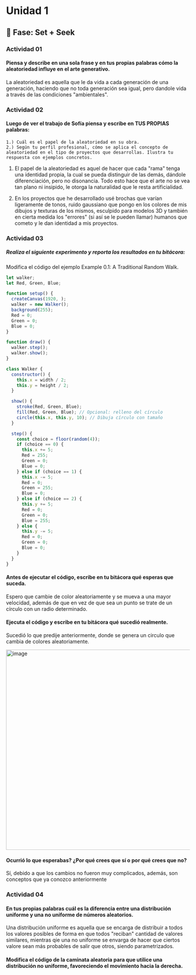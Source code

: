 # Unidad 1

## 🔎 Fase: Set + Seek

### Actividad 01

#### Piensa y describe en una sola frase y en tus propias palabras cómo la aleatoriedad influye en el arte generativo.

La aleatoriedad es aquella que le da vida a cada generación de una generación, haciendo que no toda generación sea igual, pero dandole vida a través de las condiciones "ambientales".

### Actividad 02

#### Luego de ver el trabajo de Sofía piensa y escribe en TUS PROPIAS palabras:

    1.) Cuál es el papel de la aleatoriedad en su obra.
    2.) Según tu perfil profesional, cómo se aplica el concepto de aleatoriedad en el tipo de proyectos que desarrollas. Ilustra tu respuesta con ejemplos concretos.

1. El papel de la aleatoriedad es aquel de hacer que cada "rama" tenga una identidad propia, la cual se pueda distinguir de las demás, dándole diferenciación, pero no disonancia. Todo esto hace que el arte no se vea tan plano ni insipido, le otorga la naturalidad que le resta artificialidad.

2. En los proyectos que he desarrollado usé brochas que varían ligeramente de tonos, ruido gaussiano que pongo en los colores de mis dibujos y texturas de los mismos, esculpido para modelos 3D y también en cierta medida los "errores" (si así se le pueden llamar) humanos que cometo y le dan identidad a mis proyectos.

### Actividad 03

##### Realiza el siguiente experimento y reporta los resultados en tu bitácora:

Modifica el código del ejemplo Example 0.1: A Traditional Random Walk.
``` js
let walker;
let Red, Green, Blue;

function setup() {
  createCanvas(1920, );
  walker = new Walker();
  background(255);
  Red = 0;
  Green = 0;
  Blue = 0;
}

function draw() {
  walker.step();
  walker.show();
}

class Walker {
  constructor() {
    this.x = width / 2;
    this.y = height / 2;
  }

  show() {
    stroke(Red, Green, Blue);
    fill(Red, Green, Blue); // Opcional: relleno del círculo
    circle(this.x, this.y, 10); // Dibuja círculo con tamaño
  }

  step() {
    const choice = floor(random(4));
    if (choice == 0) {
      this.x += 5;
      Red = 255;
      Green = 0;
      Blue = 0;
    } else if (choice == 1) {
      this.x -= 5;
      Red = 0;
      Green = 255;
      Blue = 0;
    } else if (choice == 2) {
      this.y += 5;
      Red = 0;
      Green = 0;
      Blue = 255;
    } else {
      this.y -= 5;
      Red = 0;
      Green = 0;
      Blue = 0;
    }
  }
}
```

#### Antes de ejecutar el código, escribe en tu bitácora qué esperas que suceda.
Espero que cambie de color aleatoriamente y se mueva a una mayor velocidad, además de que en vez de que sea un punto se trate de un círculo con un radio determinado.

#### Ejecuta el código y escribe en tu bitácora qué sucedió realmente.
Sucedió lo que predije anteriormente, donde se genera un circulo que cambia de colores aleatoriamente.

<img width="590" height="548" alt="image" src="https://github.com/user-attachments/assets/d96eb4e1-7047-4eaa-a27d-10faed6020fd" width="400"/>

#### Ocurrió lo que esperabas? ¿Por qué crees que sí o por qué crees que no?
Sí, debido a que los cambios no fueron muy complicados, además, son conceptos que ya conozco anteriormente

### Actividad 04

#### En tus propias palabras cuál es la diferencia entre una distribución uniforme y una no uniforme de números aleatorios.
Una distribución uniforme es aquella que se encarga de distribuir a todos los valores posibles de forma en que todos "reciban" cantidad de valores similares, mientras qie una no uniforme se envarga de hacer que ciertos valore sean más probables de salir que otros, siendo parametrizados.

#### Modifica el código de la caminata aleatoria para que utilice una distribución no uniforme, favoreciendo el movimiento hacia la derecha.


